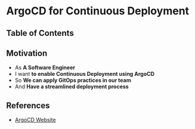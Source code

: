 # ArgoCD for Continuous Deployment

## Table of Contents


## Motivation

- As **A Software Engineer**
- I want **to enable Continuous Deployment using ArgoCD**
- So **We can apply GitOps practices in our team**
- And **Have a streamlined deployment process**

## References

- [ArgoCD Website](https://agroproj.github.io)